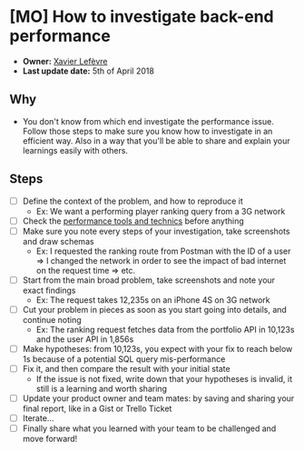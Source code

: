 # [MO] How to investigate back-end performance

- **Owner:** [Xavier Lefèvre](https://www.github.com/xavierlefevre)
- **Last update date:** 5th of April 2018

## Why
- You don't know from which end investigate the performance issue. Follow those steps to make sure you know how to investigate in an efficient way. Also in a way that you'll be able to share and explain your learnings easily with others.

## Steps
- [ ] Define the context of the problem, and how to reproduce it
    - Ex: We want a performing player ranking query from a 3G network
- [ ] Check the [performance tools and technics](./backend-performance-tools.md) before anything
- [ ] Make sure you note every steps of your investigation, take screenshots and draw schemas
    - Ex: I requested the ranking route from Postman with the ID of a user => I changed the network in order to see the impact of bad internet on the request time => etc.
- [ ] Start from the main broad problem, take screenshots and note your exact findings
    - Ex: The request takes 12,235s on an iPhone 4S on 3G network
- [ ] Cut your problem in pieces as soon as you start going into details, and continue noting
    - Ex: The ranking request fetches data from the portfolio API in 10,123s and the user API in 1,856s
- [ ] Make hypotheses: from 10,123s, you expect with your fix to reach below 1s because of a potential SQL query mis-performance
- [ ] Fix it, and then compare the result with your initial state
    - If the issue is not fixed, write down that your hypotheses is invalid, it still is a learning and worth sharing 
- [ ] Update your product owner and team mates: by saving and sharing your final report, like in a Gist or Trello Ticket
- [ ] Iterate...
- [ ] Finally share what you learned with your team to be challenged and move forward!
